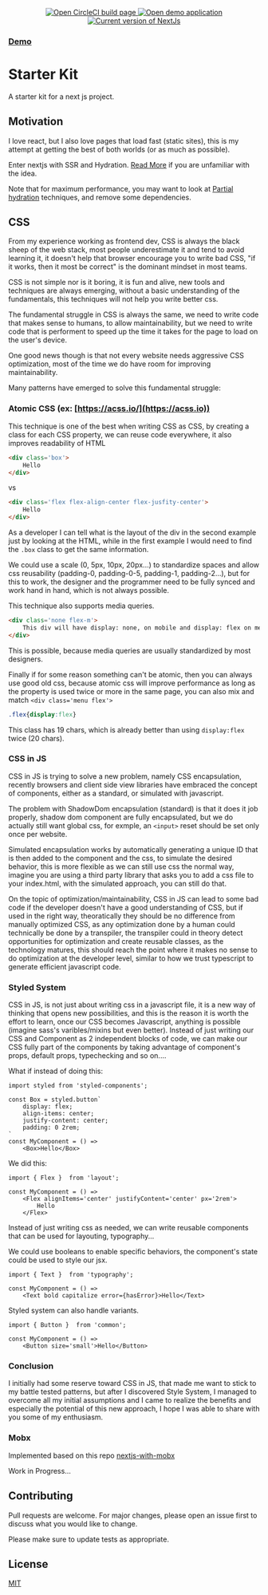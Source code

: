 <p class='shields' align="center">
  <!-- https://shields.io/ -->
  <a
    href="https://circleci.com/gh/ShadOoW/web-starter-kit/tree/master"
    alt="CircleCI"
    aria-label="Open CircleCI build page"
  >
    <img alt="Open CircleCI build page" src="https://img.shields.io/circleci/build/github/ShadOoW/web-starter-kit/master?style=for-the-badge&logo=circleci" />
  </a>
  <!-- http://heroku-shields.herokuapp.com/ -->
  <a
    href="https://web-starter-kit-nextjs.herokuapp.com/"
    alt="Heroku"
    aria-label="Open Demo application"
  >
    <img alt="Open demo application" src="https://img.shields.io/badge/heroku-up-brightgreen.svg?style=for-the-badge&logo=heroku" />
  </a>
  <!-- http://heroku-shields.herokuapp.com/ -->
  <a href="#" aria-label="Not a real link">
    <img alt="Current version of NextJs" src="https://img.shields.io/github/package-json/dependency-version/ShadOoW/web-starter-kit/next?style=for-the-badge" />
  </a>
</p>

<h3><a href="https://web-starter-kit-nextjs.herokuapp.com/" alt="Heroku">Demo</a></h3>

# Starter Kit

A starter kit for a next js project.

## Motivation

I love react, but I also love pages that load fast (static sites), this is my attempt at getting the best of both worlds (or as much as possible).

Enter nextjs with SSR and Hydration.
[Read More](https://medium.com/better-programming/next-js-react-server-side-rendering-done-right-f9700078a3b6) if you are unfamiliar with the idea.

Note that for maximum performance, you may want to look at [Partial hydration](https://medium.com/@luke_schmuke/how-we-achieved-the-best-web-performance-with-partial-hydration-20fab9c808d5) techniques, and remove some dependencies.

## CSS

From my experience working as frontend dev, CSS is always the black sheep of the web stack, most people underestimate it and tend to avoid learning it, it doesn't help that browser encourage you to write bad CSS, "if it works, then it most be correct" is the dominant mindset in most teams.

CSS is not simple nor is it boring, it is fun and alive, new tools and techniques are always emerging, without a basic understanding of the fundamentals, this techniques will not help you write better css.

The fundamental struggle in CSS is always the same, we need to write code that makes sense to humans, to allow maintainability, but we need to write code that is performent to speed up the time it takes for the page to load on the user's device.

One good news though is that not every website needs aggressive CSS optimization, most of the time we do have room for improving maintainability.

Many patterns have emerged to solve this fundamental struggle:

### Atomic CSS (ex: [https://acss.io/](https://acss.io))

This technique is one of the best when writing CSS as CSS, by creating a class for each CSS property, we can reuse code everywhere, it also improves readability of HTML

```HTML
<div class='box'>
    Hello
</div>
```

vs

```HTML
<div class='flex flex-align-center flex-jusfity-center'>
    Hello
</div>
```

As a developer I can tell what is the layout of the div in the second example just by looking at the HTML, while in the first example I would need to find the `.box` class to get the same information.

We could use a scale (0, 5px, 10px, 20px...) to standardize spaces and allow css reusability (padding-0, padding-0-5, padding-1, padding-2...), but for this to work, the designer and the programmer need to be fully synced and work hand in hand, which is not always possible.

This technique also supports media queries.

```HTML
<div class='none flex-m'>
    This div will have display: none, on mobile and display: flex on medium and above
</div>
```

This is possible, because media queries are usually standardized by most designers.

Finally if for some reason something can't be atomic, then you can always use good old css, because atomic css will improve performance as long as the property is used twice or more in the same page, you can also mix and match `<div class='menu flex'>`

```CSS
.flex{display:flex}
```

This class has 19 chars, which is already better than using `display:flex` twice (20 chars).

### CSS in JS

CSS in JS is trying to solve a new problem, namely CSS encapsulation, recently browsers and client side view libraries have embraced the concept of components, either as a standard, or simulated with javascript.

The problem with ShadowDom encapsulation (standard) is that it does it job properly, shadow dom component are fully encapsulated, but we do actually still want global css, for exmple, an `<input>` reset should be set only once per website.

Simulated encapsulation works by automatically generating a unique ID that is then added to the component and the css, to simulate the desired behavior, this is more flexible as we can still use css the normal way, imagine you are using a third party library that asks you to add a css file to your index.html, with the simulated approach, you can still do that.

On the topic of optimization/maintainability, CSS in JS can lead to some bad code if the developer doesn't have a good understanding of CSS, but if used in the right way, theoratically they should be no difference from manually optimized CSS, as any optimization done by a human could technically be done by a transpiler, the transpiler could in theory detect opportunities for optimization and create reusable classes, as the technology matures, this should reach the point where it makes no sense to do optimization at the developer level, similar to how we trust typescript to generate efficient javascript code.

### Styled System

CSS in JS, is not just about writing css in a javascript file, it is a new way of thinking that opens new possibilities, and this is the reason it is worth the effort to learn, once our CSS becomes Javascript, anything is possible (imagine sass's varibles/mixins but even better). Instead of just writing our CSS and Component as 2 independent blocks of code, we can make our CSS fully part of the components by taking advantage of component's props, default props, typechecking and so on....

What if instead of doing this:

```JSX
import styled from 'styled-components';

const Box = styled.button`
    display: flex;
    align-items: center;
    justify-content: center;
    padding: 0 2rem;
`
const MyComponent = () =>
    <Box>Hello</Box>
```

We did this:

```JSX
import { Flex }  from 'layout';

const MyComponent = () =>
    <Flex alignItems='center' justifyContent='center' px='2rem'>
        Hello
    </Flex>
```

Instead of just writing css as needed, we can write reusable components that can be used for layouting, typography...

We could use booleans to enable specific behaviors, the component's state could be used to style our jsx.

```JSX
import { Text }  from 'typography';

const MyComponent = () =>
    <Text bold capitalize error={hasError}>Hello</Text>
```

Styled system can also handle variants.

```JSX
import { Button }  from 'common';

const MyComponent = () =>
    <Button size='small'>Hello</Button>
```

### Conclusion

I initially had some reserve toward CSS in JS, that made me want to stick to my battle tested patterns, but after I discovered Style System, I managed to overcome all my initial assumptions and I came to realize the benefits and especially the potential of this new approach, I hope I was able to share with you some of my enthusiasm.

### Mobx

Implemented based on this repo <a href="https://github.com/borekb/nextjs-with-mobx">nextjs-with-mobx</a>

Work in Progress...

## Contributing

Pull requests are welcome. For major changes, please open an issue first to discuss what you would like to change.

Please make sure to update tests as appropriate.

## License

[MIT](https://choosealicense.com/licenses/mit/)
